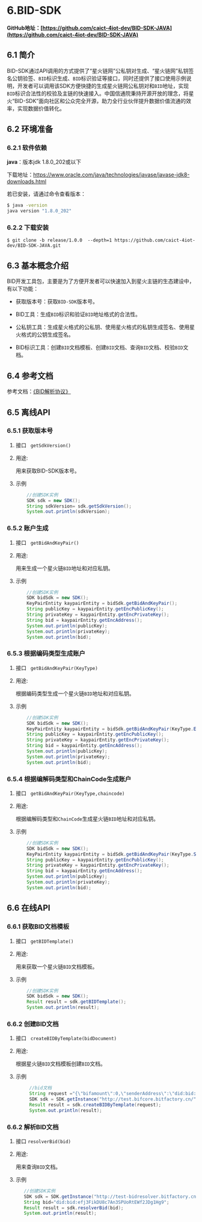 # 6.BID-SDK

<a name="RPOky"></a>

**GitHub地址：[https://github.com/caict-4iot-dev/BID-SDK-JAVA](https://github.com/caict-4iot-dev/BID-SDK-JAVA)**

<a name="mzYWs"></a>

## 6.1 简介

BID-SDK通过API调用的方式提供了“星火链网”公私钥对生成、“星火链网”私钥签名公钥验签、`BID`标识生成、`BID`标识验证等接口，同时还提供了接口使用示例说明，开发者可以调用该SDK方便快捷的生成星火链网公私钥对和`BID`地址，实现`BID`标识合法性的校验及主链的快速接入。中国信通院秉持开源开放的理念，将星火“BID-SDK”面向社区和公众完全开源，助力全行业伙伴提升数据价值流通的效率，实现数据价值转化。<a name="FQBXC"></a>

## 6.2  环境准备

### 6.2.1 软件依赖

**java**：版本jdk 1.8.0_202或以下

下载地址：https://www.oracle.com/java/technologies/javase/javase-jdk8-downloads.html

若已安装，请通过命令查看版本：

```sh
$ java -version
java version "1.8.0_202"
```

### 6.2.2 下载安装

```http
$ git clone -b release/1.0.0  --depth=1 https://github.com/caict-4iot-dev/BID-SDK-JAVA.git
```

## 6.3 基本概念介绍

BID开发工具包，主要是为了方便开发者可以快速加入到星火主链的生态建设中，有以下功能：  

- 获取版本号：获取`BID-SDK`版本号。

- BID工具：生成`BID`标识和验证`BID`地址格式的合法性。  

- 公私钥工具：生成星火格式的公私钥、使用星火格式的私钥生成签名、使用星火格式的公钥生成签名。    

- BID标识工具：创建`BID`文档模板、创建`BID`文档、查询`BID`文档、校验`BID`文档。     

## 6.4 参考文档

参考文档：[《BID解析协议》](https://bid-resolution-protocol-doc.readthedocs.io/zh_CN/latest/)

## 6.5 离线API

### 6.5.1 获取版本号

1. 接口 ` getSdkVersion()`

1. 用途:

   用来获取BID-SDK版本号。

1. 示例

   ```java
       //创建SDK实例
       SDK sdk = new SDK();
       String sdkVersion= sdk.getSdkVersion();
       System.out.println(sdkVersion);
   ```

### 6.5.2 账户生成

1. 接口 ` getBidAndKeyPair()`

1. 用途:

   用来生成一个星火链`BID`地址和对应私钥。

1. 示例

   ```java
       //创建SDK实例
       SDK bidSdk = new SDK();
       KeyPairEntity kaypairEntity = bidSdk.getBidAndKeyPair();
       String publicKey = kaypairEntity.getEncPublicKey();
       String privateKey = kaypairEntity.getEncPrivateKey();
       String bid = kaypairEntity.getEncAddress();
       System.out.println(publicKey);
       System.out.println(privateKey);
       System.out.println(bid);
   ```

### 6.5.3 根据编码类型生成账户

1. 接口 ` getBidAndKeyPair(KeyType)`

1. 用途:

   根据编码类型生成一个星火链`BID`地址和对应私钥。

1. 示例

   ```java
       //创建SDK实例
       SDK bidSdk = new SDK();
       KeyPairEntity kaypairEntity = bidSdk.getBidAndKeyPair(KeyType.ED25519);
       String publicKey = kaypairEntity.getEncPublicKey();
       String privateKey = kaypairEntity.getEncPrivateKey();
       String bid = kaypairEntity.getEncAddress();
       System.out.println(publicKey);
       System.out.println(privateKey);
       System.out.println(bid);
   ```

### 6.5.4 根据编解码类型和ChainCode生成账户

1. 接口 ` getBidAndKeyPair(KeyType,chaincode)`

1. 用途:

   根据编解码类型和`ChainCode`生成星火链`BID`地址和对应私钥。

1. 示例

   ```java
       //创建SDK实例
       SDK bidSdk = new SDK();
       KeyPairEntity kaypairEntity = bidSdk.getBidAndKeyPair(KeyType.SM2,"aa1c" );
       String publicKey = kaypairEntity.getEncPublicKey();
       String privateKey = kaypairEntity.getEncPrivateKey();
       String bid = kaypairEntity.getEncAddress();
       System.out.println(publicKey);
       System.out.println(privateKey);
       System.out.println(bid);
   ```

## 6.6 在线API

### 6.6.1 获取BID文档模板

1. 接口 ` getBIDTemplate()`

1. 用途:

   用来获取一个星火链`BID`文档模板。

1. 示例

   ```java
       //创建SDK实例
       SDK bidSdk = new SDK();
       Result result = sdk.getBIDTemplate();
       System.out.println(result);
   ```

### 6.6.2 创建BID文档

1. 接口 ` createBIDByTemplate(bidDocument)`

1. 用途:

   根据星火链`BID`文档模板创建`BID`文档。

1. 示例

   ```java
        //bid文档
        String request ="{\"bifamount\":0,\"senderAddress\":\"did:bid:efZfEeQAE1jup1H9musAZP1S3PqV3UdF\",\"feeLimit\":1000000,\"BIFAmount\":0,\"bid\":[{\"document\":{\"version\":\"1.0.0\",\"id\":\"did:bid:efWH8wDnogNijNJWiaWJcZ33QSEF9beH\",\"publicKey\":[{\"id\":\"did:bid:efWH8wDnogNijNJWiaWJcZ33QSEF9beH#key-1\",\"type\":\"ED25519\",\"publicKeyHex\":\"b0656631627656f082b438a747164c2c9abbe5dd72a0582bdbf404e959c133b89b723e\",\"controller\":\"did:bid:efWH8wDnogNijNJWiaWJcZ33QSEF9beH\"}],\"authentication\":[\"did:bid:efZfEeQAE1jup1H9musAZP1S3PqV3UdF#key-1\"],\"alsoKnownAs\":[{\"id\":\"did:bid:efWH8wDnogNijNJWiaWJcZ33QSEF9beH\",\"type\":101}],\"extension\":{\"recovery\":[\"did:bid:efWH8wDnogNijNJWiaWJcZ33QSEF9beH#key-2\"],\"ttl\":86400,\"type\":102,\"delegateSign\":{\"signer\":\"did:bid:efWH8wDnogNijNJWiaWJcZ33QSEF9beH#key-1\",\"signatureValue\":\"A897845DAD953A68BCF22F31FC7EE2BB316EDA74D0BA5C02D99FF99981E610E50659D65EB2082D30312E91D677E7CFDAF3773155BBEE330E3C67412786E2BD01\"},\"attributes\":[{\"key\":\"name\",\"desc\":\"名称\",\"value\":\"BID文档\",\"format\":\"text\",\"encrypt\":1}],\"acsns\":[\"acsn\"],\"verifiableCredentials\":[{\"id\":\"did:bid:efWH8wDnogNijNJWiaWJcZ33QSEF9beH\",\"type\":201}]},\"service\":[{\"id\":\"did:bid:efWH8wDnogNijNJWiaWJcZ33QSEF9beH#resolver\",\"type\":\"DIDDecrypt\",\"protocol\":2,\"serverType\":0,\"serviceEndpoint\":\"https://bidresolver.com\"}],\"created\":\"2022-09-09T17:37:19Z\",\"updated\":\"2022-09-09T17:37:19Z\",\"proof\":{\"creator\":\"did:bid:efWH8wDnogNijNJWiaWJcZ33QSEF9beH#key-1\",\"signatureValue\":\"BCB3818AFC60C2121D88A6E6AF9B4FBD4F36931D27428DD72E149EF37E6E5A413787585E7E52BA32CCEA52AC3EB36664FCDAF8EBD02BC116F8875AFF00E28700\"},\"@context\":[\"https://www.w3.org/ns/did/v1\"]}},{\"document\":{\"version\":\"1.0.0\",\"id\":\"did:bid:efgeUN1NrZ8g8emyaxMrpH6yKZvTfar7\",\"publicKey\":[{\"id\":\"did:bid:efgeUN1NrZ8g8emyaxMrpH6yKZvTfar7#key-1\",\"type\":\"ED25519\",\"publicKeyHex\":\"b065668a2dd499847a0e4edec1560e7c10a2366b671a96011461fdcf1455d27e6b5d2a\",\"controller\":\"did:bid:efgeUN1NrZ8g8emyaxMrpH6yKZvTfar7\"}],\"authentication\":[\"did:bid:efZfEeQAE1jup1H9musAZP1S3PqV3UdF#key-1\"],\"alsoKnownAs\":[{\"id\":\"did:bid:efgeUN1NrZ8g8emyaxMrpH6yKZvTfar7\",\"type\":101}],\"extension\":{\"recovery\":[\"did:bid:efgeUN1NrZ8g8emyaxMrpH6yKZvTfar7#key-2\"],\"ttl\":86400,\"type\":102,\"delegateSign\":{\"signer\":\"did:bid:efgeUN1NrZ8g8emyaxMrpH6yKZvTfar7#key-1\",\"signatureValue\":\"DD3CCC07EDB286A4AEC2A2A63562A498C8582EDA3CE779425D86FE46D5F6774EF0831E9F03FCAA579882F20F21FCAD6616D62689D360AC8159F4414F112D2F09\"},\"attributes\":[{\"key\":\"name\",\"desc\":\"名称\",\"value\":\"BID文档\",\"format\":\"text\",\"encrypt\":1}],\"acsns\":[\"acsn\"],\"verifiableCredentials\":[{\"id\":\"did:bid:efgeUN1NrZ8g8emyaxMrpH6yKZvTfar7\",\"type\":201}]},\"service\":[{\"id\":\"did:bid:efgeUN1NrZ8g8emyaxMrpH6yKZvTfar7#resolver\",\"type\":\"DIDDecrypt\",\"protocol\":2,\"serverType\":0,\"serviceEndpoint\":\"https://bidresolver.com\"}],\"created\":\"2022-09-09T17:45:09Z\",\"updated\":\"2022-09-09T17:45:09Z\",\"proof\":{\"creator\":\"did:bid:efgeUN1NrZ8g8emyaxMrpH6yKZvTfar7#key-1\",\"signatureValue\":\"3A6C2D2601CA3A78EA3C736D3D5E93AFF194BF32CC45CE308AFC47854BDDD72A81776F88798B83D56E2770BFDFDBCC3A250D51CDB63C45E34773ED910C2F770F\"},\"@context\":[\"https://www.w3.org/ns/did/v1\"]}}],\"ceilLedgerSeq\":0,\"remarks\":\"creat DDO\",\"privateKey\":\"priSPKhJ59Y6EePWbFybWzNkhPGjJ1ReQBeFk3KgaC2nFz4Nfy\",\"gasPrice\":1000}";
        SDK sdk = SDK.getInstance("http://test.bifcore.bitfactory.cn/");
        Result result = sdk.createBIDByTemplate(request);
        System.out.println(result);
   ```

### 6.6.2 解析BID文档

1. 接口 `resolverBid(bid)`

1. 用途:

   用来查询`BID`文档。

1. 示例

   ```java
      //创建SDK实例
      SDK sdk = SDK.getInstance("http://test-bidresolver.bitfactory.cn");
      String bid="did:bid:efj3FikDU8c7An3SPUoRtEWf2JDg1Hg9";
      Result result = sdk.resolverBid(bid);
      System.out.println(result);
   ```
